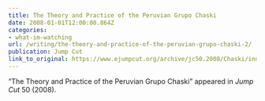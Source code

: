 ```yaml
---
title: The Theory and Practice of the Peruvian Grupo Chaski
date: 2008-01-01T12:00:00.864Z
categories: 
- what-im-watching
url: /writing/the-theory-and-practice-of-the-peruvian-grupo-chaski-2/
publication: Jump Cut
link_to_original: https://www.ejumpcut.org/archive/jc50.2008/Chaski/index.html
---
```

“The Theory and Practice of the Peruvian Grupo Chaski” appeared in <em>Jump Cut</em> 50 (2008).
